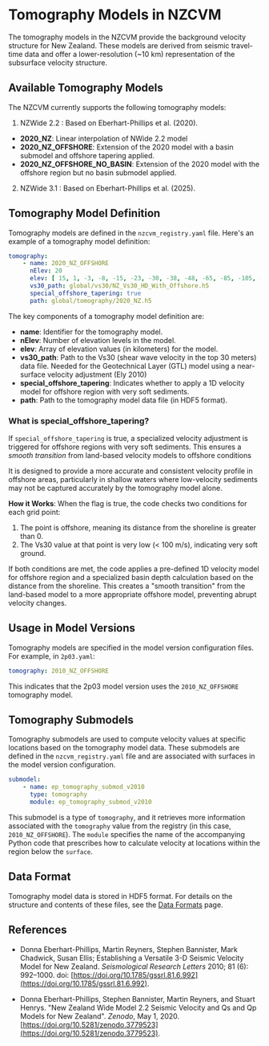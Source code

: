 # Tomography Models in NZCVM

The tomography models in the NZCVM provide the background velocity structure for New Zealand. These models are derived from seismic travel-time data and offer a lower-resolution (~10 km) representation of the subsurface velocity structure.

## Available Tomography Models

The NZCVM currently supports the following tomography models:


1. NZWide 2.2 : Based on Eberhart-Phillips et al. (2020).
- **2020_NZ**: Linear interpolation of NWide 2.2 model 
- **2020_NZ_OFFSHORE**: Extension of the 2020 model with a basin submodel and offshore tapering applied.
- **2020_NZ_OFFSHORE_NO_BASIN**: Extension of the 2020 model with the offshore region but no basin submodel applied.
2. NZWide 3.1 : Based on Eberhart-Phillips et al. (2025).

## Tomography Model Definition

Tomography models are defined in the `nzcvm_registry.yaml` file. Here's an example of a tomography model definition:

```yaml
tomography:
    - name: 2020_NZ_OFFSHORE
      nElev: 20
      elev: [ 15, 1, -3, -8, -15, -23, -30, -38, -48, -65, -85, -105, -130, -155, -185, -225, -275, -370, -620, -750 ]
      vs30_path: global/vs30/NZ_Vs30_HD_With_Offshore.h5
      special_offshore_tapering: true
      path: global/tomography/2020_NZ.h5
```

The key components of a tomography model definition are:

- **name**: Identifier for the tomography model.
- **nElev**: Number of elevation levels in the model.
- **elev**: Array of elevation values (in kilometers) for the model.
- **vs30_path**: Path to the Vs30 (shear wave velocity in the top 30 meters) data file. Needed for the Geotechnical Layer (GTL) model using a near-surface velocity adjustment (Ely 2010)
- **special_offshore_tapering**: Indicates whether to apply a 1D velocity model for offshore region with very soft sediments. 
- **path**: Path to the tomography model data file (in HDF5 format).


### What is special_offshore_tapering?
If `special_offshore_tapering` is true, a specialized velocity adjustment is triggered for offshore regions with very soft sediments. This ensures a *smooth transition* from land-based velocity models to offshore conditions

It is designed to provide a more accurate and consistent velocity profile in offshore areas, particularly in shallow waters where low-velocity sediments may not be captured accurately by the tomography model alone.

**How it Works**: When the flag is true, the code checks two conditions for each grid point:
1. The point is offshore, meaning its distance from the shoreline is greater than 0.
2. The Vs30 value at that point is very low (< 100 m/s), indicating very soft ground.
  
If both conditions are met, the code applies a pre-defined 1D velocity model for offshore region and a specialized basin depth calculation based on the distance from the shoreline. 
This creates a "smooth transition" from the land-based model to a more appropriate offshore model, preventing abrupt velocity changes.

## Usage in Model Versions

Tomography models are specified in the model version configuration files. For example, in `2p03.yaml`:

```yaml
tomography: 2010_NZ_OFFSHORE
```

This indicates that the 2p03 model version uses the `2010_NZ_OFFSHORE` tomography model.

## Tomography Submodels

Tomography submodels are used to compute velocity values at specific locations based on the tomography model data. These submodels are defined in the `nzcvm_registry.yaml` file and are associated with surfaces in the model version configuration.

```yaml
submodel:
    - name: ep_tomography_submod_v2010
      type: tomography
      module: ep_tomography_submod_v2010
```

This submodel is a type of `tomography`, and it retrieves more information associated with the `tomography` value from the registry (in this case, `2010_NZ_OFFSHORE`). The `module` specifies the name of the accompanying Python code that prescribes how to calculate velocity at locations within the region below the `surface`.

## Data Format

Tomography model data is stored in HDF5 format. For details on the structure and contents of these files, see the [Data Formats](DataFormats.md) page.

## References

- Donna Eberhart-Phillips, Martin Reyners, Stephen Bannister, Mark Chadwick, Susan Ellis; Establishing a Versatile 3-D Seismic Velocity Model for New Zealand. *Seismological Research Letters* 2010; 81 (6): 992–1000. doi: [https://doi.org/10.1785/gssrl.81.6.992](https://doi.org/10.1785/gssrl.81.6.992).

- Donna Eberhart-Phillips, Stephen Bannister, Martin Reyners, and Stuart Henrys. "New Zealand Wide Model 2.2 Seismic Velocity and Qs and Qp Models for New Zealand". *Zenodo*, May 1, 2020. [https://doi.org/10.5281/zenodo.3779523](https://doi.org/10.5281/zenodo.3779523).
